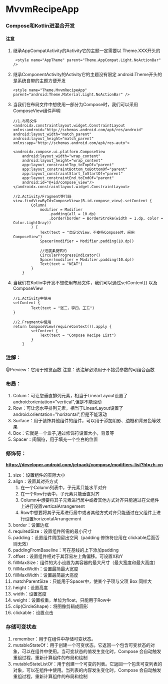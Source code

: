 # MvvmRecipeApp

### Compose和Kotlin进混合开发
#### 注意
1. 继承AppCompatActivity的Activity它的主题一定需要以  Theme.XXX开头的
    ```
     <style name="AppTheme" parent="Theme.AppCompat.Light.NoActionBar" />
    ```
2. 继承ComponentActivity的Activity它的主题没有限定  android:Theme开头的是系统自带的主题方便开发
    ```
    <style name="Theme.MvvmRecipeApp" parent="android:Theme.Material.Light.NoActionBar" />
    ```
3. 当我们在布局文件中想使用一部分为Compose时，我们可以采用ComposeView组件声明
    ```
    //1.布局文件
    <androidx.constraintlayout.widget.ConstraintLayout xmlns:android="http://schemas.android.com/apk/res/android"
    android:layout_width="match_parent"
    android:layout_height="match_parent"
    xmlns:app="http://schemas.android.com/apk/res-auto">

    <androidx.compose.ui.platform.ComposeView
        android:layout_width="wrap_content"
        android:layout_height="wrap_content"
        app:layout_constraintTop_toTopOf="parent"
        app:layout_constraintBottom_toBottomOf="parent"
        app:layout_constraintStart_toStartOf="parent"
        app:layout_constraintEnd_toEndOf="parent"
        android:id="@+id/compose_view"/>
    </androidx.constraintlayout.widget.ConstraintLayout>
   
   //2.Activity/Fragment等代码
   view.findViewById<ComposeView>(R.id.compose_view).setContent {
            Column(
                modifier = Modifier
                    .padding(all = 10.dp)
                    .border(border = BorderStroke(width = 1.dp, color = Color.LightGray))
            ) {
                Text(text = "自定义View，不支持Compose时，采用ComposeView")
                Spacer(modifier = Modifier.padding(10.dp))

                //进度条旋转的
                CircularProgressIndicator()
                Spacer(modifier = Modifier.padding(10.dp))
                Text(text = "NEAT")
            }
        }
    ```
4. 当我们在Kotlin中开发不想使用布局文件，我们可以通过setContent{} 以及 ComposeView
    ```
    //1.Activity中使用
    setContent { 
            Text(text = "张三，李四，王五")
    }
   
    //2.Fragment中使用
    return ComposeView(requireContext()).apply {
            setContent {
                Text(text = "Compose Recipe List")
            }
        }
    ```
   
### 注解：
@Preview：它用于预览函数
注意：该注解必须用于不接受参数的可组合函数

### 布局：
1. Colum：可让您垂直排列元素，相当于LinearLayout设置了android:orientation="vertical",但是不能滚动
2. Row：可让您水平排列元素，相当于LinearLayout设置了android:orientation="horizontal",但是不能滚动
3. Surface：用于装饰其他组件的组件，可以用于添加阴影、边框和背景色等效果
4. Box：它就是一个盒子,通过修饰符设置大小，背景等
5. Spacer：间隔符，用于填充一个空白的位置


### 修饰符：
**https://developer.android.com/jetpack/compose/modifiers-list?hl=zh-cn</br>**
1. size：设置组件的实际大小
2. align：设置其对齐方式
   1. 在一个Column列表中，子元素只能水平对齐
   2. 在一个Row行表中，子元素只能垂直对齐
   3. Column中想要将其子元素进行居中或者其他方式对齐只能通过在父组件上进行设置verticalArrangement
   4. Row中想要将其子元素进行居中或者其他方式对齐只能通过在父组件上进行设置horizontalArrangement
3. border：设置边框
4. requiredSize：设置组件所需的最小尺寸
5. padding：设置组件周围留出空间（padding 修饰符应用在 clickable后面否则无效）
6. paddingFromBaseline：可在基线的上下添加padding
7. offset：设置组件相对于其容易左上角偏移。可设置X和Y
8. fillMaxSize：组件的大小设置为其容器的最大尺寸（最大宽度和最大高度）
9. fillMaxWidth：设置最简最大宽度
10. fillMaxWidth：设置最简最大高度
11. matchParentSize：只能用于Spacer中，使某个子项与父项 Box 同样大
12. height：设置高度
13. width：设置宽度
14. weight：设置权重，单位为float，只能用于Row中
15. clip(CircleShape)：将图像剪辑成圆形
16. clickable：设置点击


### 存储可变状态
1. remember：用于在组件中存储可变状态。
2. mutableStateOf：用于创建一个可变状态。它返回一个包含可变状态的对象，可以在组件中使用。当可变状态的值发生变化时，Compose 会自动触发重组过程，重新计算组件的布局和绘制
3. mutableStateListOf：用于创建一个可变的列表。它返回一个包含可变列表的对象，可以在组件中使用。当列表的内容发生变化时，Compose 会自动触发重组过程，重新计算组件的布局和绘制

